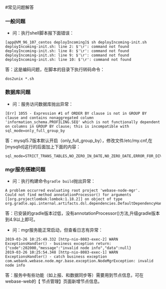#常见问题解答

### 一般问题
* 问：执行shell脚本报下面错误：
```
[app@VM_96_107_centos deployIncoming]$ sh deployIncoming-init.sh
deployIncoming-init.sh: line 2: $'\r': command not found
deployIncoming-init.sh: line 8: $'\r': command not found
deployIncoming-init.sh: line 9: $'\r': command not found
deployIncoming-init.sh: line 10: $'\r': command not found
```
答：这是编码问题，在脚本的目录下执行转码命令：
```shell
dos2unix *.sh
```


### 数据库问题
* 问：服务访问数据库抛出异常：
```
[Err] 1055 - Expression #1 of ORDER BY clause is not in GROUP BY clause and contains nonaggregated column 'information_schema.PROFILING.SEQ' which is not functionally dependent on columns in GROUP BY clause; this is incompatible with sql_mode=only_full_group_by
```
答：mysql5.7版本默认开启（only_full_group_by），修改文件/etc/my.cnf,在[mysqlId]这行的后面加上下面的内容：
```
sql_mode=STRICT_TRANS_TABLES,NO_ZERO_IN_DATE,NO_ZERO_DATE,ERROR_FOR_DIVISION_BY_ZERO,NO_AUTO_CREATE_USER,NO_ENGINE_SUBSTITUTION
```



### mgr服务搭建问题
* 问：执行构建命令`gradle build`抛出异常：
```
A problem occurred evaluating root project 'webase-node-mgr'.
Could not find method annotationProcessor() for arguments [[org.projectlombok:lombok:1.18.2]] on object of type org.gradle.api.internal.artifacts.dsl.dependencies.DefaultDependencyHandler.
```
答：已安装的gradle版本过低，没有annotationProcessor()方法,升级gradle版本到4.9以上即可。


* 问：mgr服务能正常启动，但查看日志有异常：
```
2019-03-26 10:25:49.332 [http-nio-8083-exec-2] WARN  ExceptionsHandler() - business exception return:{"code":202000,"message":"invalid node info","data":null}
2019-03-26 10:25:54.348 [http-nio-8083-exec-1] WARN  ExceptionsHandler() - catch business exception
com.webank.webase.node.mgr.base.exception.NodeMgrException: invalid node info
```
答：服务中有些功能（如上报、和数据同步等）需要用到节点信息，可在webase-web的【 节点管理】页面新增节点信息。
